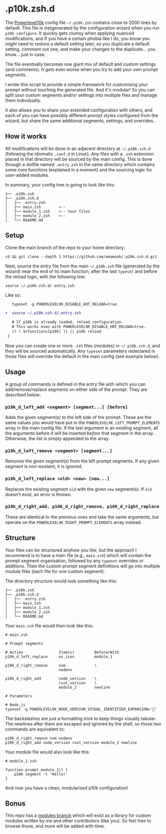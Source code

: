 # .p10k.zsh.d

The [Powerlevel10k](https://github.com/romkatv/powerlevel10k) config file `~/.p10k.zsh` contains close to 2000 lines by default. This file is (re)generated by the configuration wizard when you run `p10k configure`. It quickly gets clumsy when applying nuanced modifications, and if you have a certain phobia like I do, you know you _might_ need to restore a default setting later, so you duplicate a default setting, comment out one, and make your changes to the duplicate... you know... just in case.

The file eventually becomes one giant mix of default and custom settings (and comments). It gets even worse when you try to add your own prompt segments.

I wrote this script to provide a simple framework for customising your prompt without touching the generated file. And it's modular! So you can split your custom segments and/or settings into multiple files and manage them individually.

It also allows you to share your extended configuration with others, and each of you can have possibly different prompt styles configured from the wizard, but share the same additional segments, settings, and overrides.

## How it works

All modifications will be done in an adjacent directory at `~/.p10k.zsh.d` (following the idiomatic `.conf.d` in Linux). Any files with a `.zsh` extension placed in that directory will be sourced by the main config. This is done through a dotfile named `.entry.zsh` in the same directory which contains some core functions (explained in a moment) and the sourcing logic for user-added modules.

In summary, your config tree is going to look like this:

```text
├── .p10k.zsh
├── .p10k.zsh.d
│   ├── .entry.zsh
│   ├── main.zsh        <--
│   ├── module_1.zsh    <-- Your files
│   ├── module_2.zsh    <--
│   └── README.md
```

## Setup

Clone the main branch of the repo to your home directory:

```shell
cd && git clone --depth 1 https://github.com/emamoah/.p10k.zsh.d.git
```

Next, source the entry file from the main `~/.p10k.zsh` file (generated by the wizard) near the end of its main function, after the last `typeset` and before the reload logic, with the following line:

```shell
source ~/.p10k.zsh.d/.entry.zsh
```

Like so:

```diff
   typeset -g POWERLEVEL9K_DISABLE_HOT_RELOAD=true

+  source ~/.p10k.zsh.d/.entry.zsh

   # If p10k is already loaded, reload configuration.
   # This works even with POWERLEVEL9K_DISABLE_HOT_RELOAD=true.
   (( ! $+functions[p10k] )) || p10k reload
 }
```

Now you can create one or more `.zsh` files (modules) in `~/.p10k.zsh.d`, and they will be sourced automatically. Any `typeset` parameters redeclared in those files will override the default in the main config (see example below).

## Usage

A group of commands is defined in the entry file with which you can add/remove/replace segments on either side of the prompt. They are described below:

### `p10k_d_left_add <segment> [segment...] [before]`

Adds the given segment(s) to the left side of the prompt. These are the same values you would have put in the `POWERLEVEL9K_LEFT_PROMPT_ELEMENTS` array in the main config file. If the last argument is an existing segment, all the arguments before it will be inserted _before_ that segment in the array. Otherwise, the list is simply appended to the array.

### `p10k_d_left_remove <segment> [segment...]`

Removes the given segment(s) from the left prompt segments. If any given segment is non-existent, it is ignored.

### `p10k_d_left_replace <old> <new> [new...]`

Replaces the existing segment `old` with the given `new` segment(s). If `old` doesn't exist, an error is thrown.

### `p10k_d_right_add, p10k_d_right_remove, p10k_d_right_replace`

These are identical to the previous ones and take the same arguments, but operate on the `POWERLEVEL9K_RIGHT_PROMPT_ELEMENTS` array instead.

## Structure

Your files can be structured anyhow you like, but the approach I recommend is to have a main file (e.g., `main.zsh`) which will contain the prompt segment organisation, followed by any `typeset` overrides or additions. Then the custom prompt segment definitions will go into multiple module files (each file for one custom segment).

The directory structure would look something like this:

```text
├── .p10k.zsh
├── .p10k.zsh.d
│   ├── .entry.zsh
│   ├── main.zsh
│   ├── module_1.zsh
│   ├── module_2.zsh
│   └── README.md
```

Your `main.zsh` file would then look like this:

```shell
# main.zsh

# Prompt segments

# Action                Item(s)         Before/With
p10k_d_left_replace     os_icon         module_1

p10k_d_right_remove     nvm             \
                        nodenv

p10k_d_right_add        node_version    \
                        rust_version    \
                        module_2        newline

# Parameters

# Node.js
typeset -g POWERLEVEL9K_NODE_VERSION_VISUAL_IDENTIFIER_EXPANSION=''
```

The backslashes are just a formatting trick to keep things visually tabular. The newlines after them are escaped and ignored by the shell, so those two commands are equivalent to:

```shell
p10k_d_right_remove nvm nodenv
p10k_d_right_add node_version rust_version module_2 newline
```

Your module file would also look like this:

```shell
# module_1.zsh

function prompt_module_1() {
    p10k segment -t 'Hello!'
}
```

And now you have a clean, modularised p10k configuration!

## Bonus

This repo has a [modules branch](https://github.com/emamoah/.p10k.zsh.d/tree/modules) which will exist as a library for custom modules written by me and other contributors (like you). So feel free to browse those, and more will be added with time.
